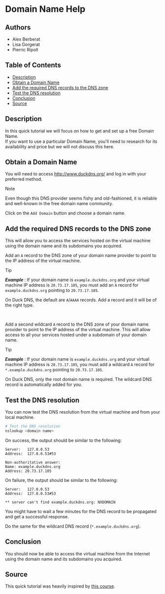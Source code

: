# Domain Name Help

## Authors <!-- omit in toc -->
- Alex Berberat
- Lisa Gorgerat
- Pierric Ripoll


## Table of Contents <!-- omit in toc -->
- [Description](#description)
- [Obtain a Domain Name](#obtain-a-domain-name)
- [Add the required DNS records to the DNS zone](#add-the-required-dns-records-to-the-dns-zone)
- [Test the DNS resolution](#test-the-dns-resolution)
- [Conclusion](#conclusion)
- [Source](#source)


## Description
In this quick tutorial we will focus on how to get and set up a free Domain Name.  
If you want to use a particular Domain Name, you'll need to research for its availability and price but we will not discuss this here.  


## Obtain a Domain Name
You will need to access <http://www.duckdns.org/> and log in with your preferred method.  

> [!NOTE]
> Even though this DNS provider seems fishy and old-fashioned, it is reliable and well-known in the free domain name community.  

Click on the `Add Domain` button and choose a domain name.  


## Add the required DNS records to the DNS zone
This will allow you to access the services hosted on the virtual machine using the domain name and its subdomains you acquired.  

Add an `A` record to the DNS zone of your domain name provider to point to the IP address of the virtual machine.  

> [!TIP] 
> _**Example**_ : If your domain name is `example.duckdns.org` and your virtual machine IP address is `20.73.17.105`, you must add an `A` record for `example.duckdns.org` pointing to `20.73.17.105`.  
>  
> On Duck DNS, the default are `A`/`AAAA` records. Add a record and it will be of the right type.  

<br>

Add a second wildcard `A` record to the DNS zone of your domain name provider to point to the IP address of the virtual machine. This will allow access to all your services hosted under a subdomain of your domain name.  

> [!TIP]
> _**Example**_ : If your domain name is `example.duckdns.org` and your virtual machine IP address is `20.73.17.105`, you must add a wildcard `A` record for `*.example.duckdns.org` pointing to `20.73.17.105`.  
>  
> On Duck DNS, only the root domain name is required. The wildcard DNS record is automatically added for you.  


## Test the DNS resolution
You can now test the DNS resolution from the virtual machine and from your local machine.  
```sh
# Test the DNS resolution
nslookup <domain name>
```  

On success, the output should be similar to the following:  
```text
Server:   127.0.0.53
Address:  127.0.0.53#53

Non-authoritative answer:
Name: example.duckdns.org
Address: 20.73.17.105
```

On failure, the output should be similar to the following:  
```text
Server:   127.0.0.53
Address:  127.0.0.53#53

** server can't find example.duckdns.org: NXDOMAIN
```

You might have to wait a few minutes for the DNS record to be propagated and get a successful response.  

Do the same for the wildcard DNS record (`*.example.duckdns.org`).


## Conclusion
You should now be able to access the virtual machine from the Internet using the domain name and its subdomains you acquired.


## Source
This quick tutorial was heavily inspired by [this course](https://github.com/heig-vd-dai-course/heig-vd-dai-course/blob/main/22-web-infrastructures/COURSE_MATERIAL.md#obtain-a-domain-name).

